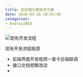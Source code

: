 ```yaml
---
title: 前后端分离技术方案
date: 2020-05-26 10:55:48
categories:
- Android相关
---
```


![现有开发流程](https://upload-images.jianshu.io/upload_images/5526061-9d9e36e5edd244ef.png?imageMogr2/auto-orient/strip%7CimageView2/2/w/1240)

现有开发流程瓶颈
* 前端界面开发瓶颈一直卡后端联调
* 接口文档频繁改动
* 
